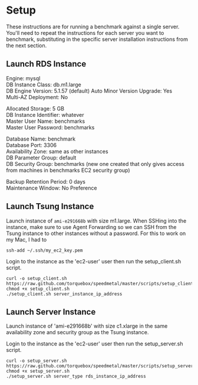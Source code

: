 # Setup

These instructions are for running a benchmark against a single
server. You'll need to repeat the instructions for each server you
want to benchmark, substituting in the specific server installation
instructions from the next section.


## Launch RDS Instance

Engine: mysql  
DB Instance Class: db.m1.large  
DB Engine Version: 5.1.57 (default)
Auto Minor Version Upgrade: Yes  
Multi-AZ Deployment: No  

Allocated Storage: 5 GB  
DB Instance Identifier: whatever  
Master User Name: benchmarks  
Master User Password: benchmarks  

Database Name: benchmark  
Database Port: 3306  
Availability Zone: same as other instances  
DB Parameter Group: default  
DB Security Group: benchmarks (new one created that only gives access  
                   from machines in benchmarks EC2 security group)

Backup Retention Period: 0 days  
Maintenance Window: No Preference


## Launch Tsung Instance

Launch instance of `ami-e291668b` with size m1.large. When SSHing into
the instance, make sure to use Agent Forwarding so we can SSH from the
Tsung instance to other instances without a password. For this to work
on my Mac, I had to

    ssh-add ~/.ssh/my_ec2_key.pem

Login to the instance as the 'ec2-user' user then run the setup_client.sh script.

    curl -o setup_client.sh https://raw.github.com/torquebox/speedmetal/master/scripts/setup_client.sh
    chmod +x setup_client.sh
    ./setup_client.sh server_instance_ip_address


## Launch Server Instance

Launch instance of 'ami-e291668b' with size c1.xlarge in the same
availability zone and security group as the Tsung instance.

Login to the instance as the 'ec2-user' user then run the setup_server.sh script.

    curl -o setup_server.sh https://raw.github.com/torquebox/speedmetal/master/scripts/setup_server.sh
    chmod +x setup_server.sh
    ./setup_server.sh server_type rds_instance_ip_address
